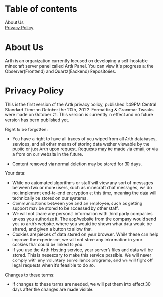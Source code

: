 # Table of contents
About Us  
[Privacy Policy](https://github.com/ArthMC/.github/edit/main/profile/README.md#privacy-policy)

# About Us

Arth is an organization currently focused on developing a self-hostable minecraft server panel called Arth Panel. You can view it's progress at the Observer(Frontend) and Quartz(Backend) Repositories.

# Privacy Policy

This is the first version of the Arth privacy policy, published 1:49PM Central Standard Time on October the 20th, 2022. Formatting & Grammar Tweaks were made on October 21. This version is currently in effect and no future version has been published yet.

Right to be forgotten:

- You have a right to have all traces of you wiped from all Arth databases, services, and all other means of storing data wether viewable by the public or just Arth upon request. Requests may be made via email, or via a from on our website in the future. 

- Content removed via normal deletion may be stored for 30 days.

Your data:

- While no automated algorithms or staff will view any sort of messages between two or more users, such as minecraft chat messages, we do not implement end-to-end encryption at this time, meaning the data will technically be stored on our systems.   
- Communications between you and an employee, such as getting support may be stored to be accessed by other staff.  
- We will not share any personal information with third party companies unless you authorize it. The app/website from the company would send you to arth’s website, where you would be shown what data would be shared, and given a button to allow that.  
- Cookies are pieces of data stored on your browser. While these can help improve the experience, we will not store any information in your cookies that could be linked to you.  
- If you use the Arth Hosting service, your server’s files and data will be stored. This is nesescary to make this service possible.
We will never comply with any voluntary surveillance programs, and we will fight off legal requests when it’s feasible to do so.  

Changes to these terms:
- If changes to these terms are needed, we will put them into effect 30 days after the changes are made visible.
